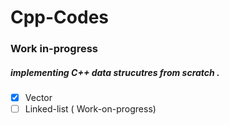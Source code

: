 # Cpp-Codes

### Work in-progress 


##### implementing C++ data strucutres from scratch .

- [x] Vector
- [ ] Linked-list ( Work-on-progress) 
